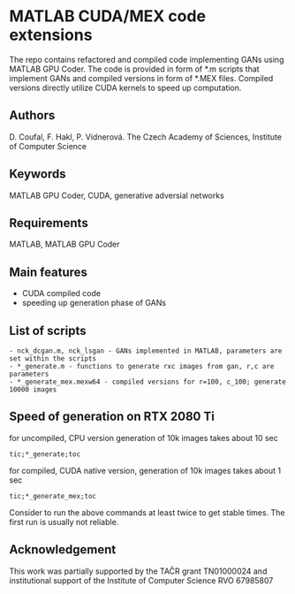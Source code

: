 # MATLAB CUDA/MEX code extensions
The repo contains refactored and compiled code implementing GANs using MATLAB GPU Coder.
The code is provided in form of *.m scripts that implement GANs and compiled versions
in form of *.MEX files. Compiled versions directly utilize CUDA kernels to speed up computation.

## Authors
D. Coufal, F. Hakl, P. Vidnerová. The Czech Academy of Sciences, Institute of Computer Science

## Keywords
MATLAB GPU Coder, CUDA, generative adversial networks 

## Requirements
MATLAB, MATLAB GPU Coder

## Main features
- CUDA compiled code
- speeding up generation phase of GANs

## List of scripts
```
- nck_dcgan.m, nck_lsgan - GANs implemented in MATLAB, parameters are set within the scripts
- *_generate.m - functions to generate rxc images from gan, r,c are parameters
- *_generate_mex.mexw64 - compiled versions for r=100, c_100; generate 10000 images
```

## Speed of generation on RTX 2080 Ti
for uncompiled, CPU version generation of 10k images takes about 10 sec
```
tic;*_generate;toc
```
for compiled, CUDA native version, generation of 10k images takes about 1 sec
```
tic;*_generate_mex;toc
```
Consider to run the above commands at least twice to get stable times.
The first run is usually not reliable.

## Acknowledgement
This work was partially supported by the TAČR grant TN01000024 and institutional support
of the Institute of Computer Science RVO 67985807
